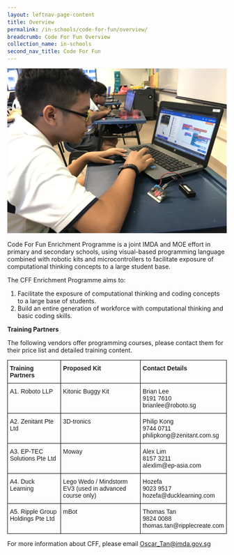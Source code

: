 ```yaml
---
layout: leftnav-page-content
title: Overview
permalink: /in-schools/code-for-fun/overview/
breadcrumb: Code For Fun Overview
collection_name: in-schools
second_nav_title: Code For Fun
---
```

![code for fun image](/images/in-schools/code-for-fun/code-for-fun.JPG)

Code For Fun  Enrichment Programme is a joint IMDA and MOE effort in primary and secondary schools, using visual-based programming language combined with robotic kits and microcontrollers to facilitate exposure of computational thinking concepts to a large student base. 

The CFF Enrichment Programme aims to:

1. Facilitate the exposure of computational thinking and coding concepts to a large base of students.
2. Build an entire generation of workforce with computational thinking and basic coding skills. 

**Training Partners**

The following vendors offer programming courses, please contact them for their price list and detailed training content.

<style type="text/css">
.tg  {border-collapse:collapse;border-spacing:0;}
.tg td{font-family:Arial, sans-serif;font-size:14px;padding:10px 5px;border-style:solid;border-width:1px;overflow:hidden;word-break:normal;border-color:black;}
.tg th{font-family:Arial, sans-serif;font-size:14px;font-weight:normal;padding:10px 5px;border-style:solid;border-width:1px;overflow:hidden;word-break:normal;border-color:black;}
.tg .tg-1wig{font-weight:bold;text-align:left;vertical-align:top}
.tg .tg-0lax{text-align:left;vertical-align:top}
</style>
<table class="tg">
  <tr>
    <th class="tg-1wig">Training Partners</th>
    <th class="tg-1wig">Proposed Kit</th>
    <th class="tg-1wig">Contact Details</th>
  </tr>
  <tr>
    <td class="tg-0lax">A1. Roboto LLP</td>
    <td class="tg-0lax">Kitonic Buggy Kit</td>
    <td class="tg-0lax">Brian Lee<br>9191 7610<br>brianlee@roboto.sg</td>
  </tr>
  <tr>
    <td class="tg-0lax">A2. Zenitant Pte Ltd</td>
    <td class="tg-0lax">3D-tronics</td>
    <td class="tg-0lax">Philip Kong<br>9744 0711<br>philipkong@zenitant.com.sg</td>
  </tr>
  <tr>
    <td class="tg-0lax">A3. EP-TEC Solutions Pte Ltd</td>
    <td class="tg-0lax">Moway</td>
    <td class="tg-0lax">Alex Lim<br>8157 3211<br>alexlim@ep-asia.com</td>
  </tr>
  <tr>
    <td class="tg-0lax">A4. Duck Learning</td>
    <td class="tg-0lax">Lego Wedo / Mindstorm EV3 (used in advanced course only)</td>
    <td class="tg-0lax">Hozefa<br>9023 9517<br>hozefa@ducklearning.com</td>
  </tr>
  <tr>
    <td class="tg-0lax">A5. Ripple Group Holdings Pte Ltd</td>
    <td class="tg-0lax">mBot</td>
    <td class="tg-0lax">Thomas Tan<br>9824 0088<br>thomas.tan@ripplecreate.com</td>
  </tr>
</table>


For more information about CFF, please email <Oscar_Tan@imda.gov.sg>
